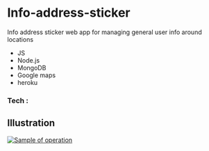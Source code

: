 # Info-address-sticker
Info address sticker web app for managing general user info around locations

  - JS
  - Node.js
  - MongoDB
  - Google maps
  - heroku

### Tech : 



## Illustration 

[![Sample of operation](https://img.youtube.com/vi/jkdGsmkgCew/0.jpg)](http://www.youtube.com/embed/jkdGsmkgCew)
